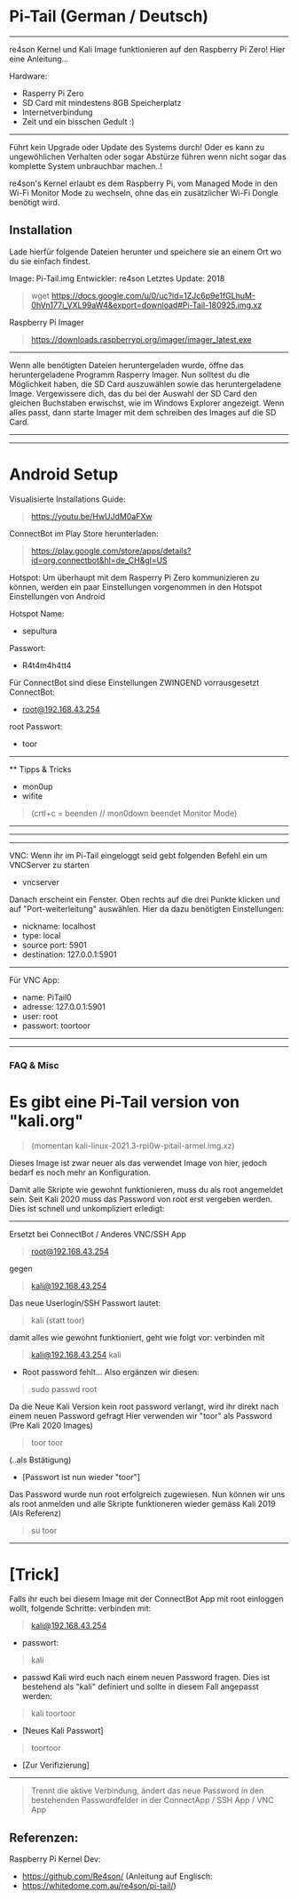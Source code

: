 # Pi-Tail (German / Deutsch)
***
re4son Kernel und Kali Image funktionieren auf den Raspberry Pi Zero! Hier eine Anleitung...

Hardware:

- Rasperry Pi Zero
- SD Card mit mindestens 8GB Speicherplatz
- Internetverbindung
- Zeit und ein bisschen Gedult :)

***
Führt kein Upgrade oder Update des Systems durch! Oder es kann zu ungewöhlichen Verhalten oder sogar Abstürze führen wenn nicht sogar das komplette System unbrauchbar machen..! 

re4son's Kernel erlaubt es dem Raspberry Pi, vom Managed Mode in den Wi-Fi Monitor Mode
zu wechseln, ohne das ein zusätzlicher Wi-Fi Dongle benötigt wird.

## Installation
Lade hierfür folgende Dateien herunter und speichere sie an einem Ort wo du sie einfach findest.


Image: Pi-Tail.img
Entwickler: re4son
Letztes Update:
2018
> wget https://docs.google.com/u/0/uc?id=1ZJc6p9e1fGLhuM-0hVn177i_VXL99aW4&export=download#Pi-Tail-180925.img.xz

Raspberry Pi Imager
> https://downloads.raspberrypi.org/imager/imager_latest.exe
***

Wenn alle benötigten Dateien heruntergeladen wurde, öffne das heruntergeladene Programm Rasperry Imager.
Nun solltest du die Möglichkeit haben, die SD Card auszuwählen sowie das heruntergeladene Image.
Vergewissere dich, das du bei der Auswahl der SD Card den gleichen Buchstaben erwischst, wie im Windows Explorer angezeigt. Wenn alles passt, dann starte Imager mit dem schreiben des Images auf die SD Card.
***
***

# Android Setup
Visualisierte Installations Guide:
> https://youtu.be/HwUJdM0aFXw

ConnectBot im Play Store herunterladen:
> https://play.google.com/store/apps/details?id=org.connectbot&hl=de_CH&gl=US

Hotspot: Um überhaupt mit dem Rasperry Pi Zero kommunizieren zu können, werden ein paar Einstellungen vorgenommen in den Hotspot Einstellungen von Android

Hotspot Name:
- sepultura

Passwort:
- R4t4m4h4tt4


Für ConnectBot sind diese Einstellungen ZWINGEND vorrausgesetzt
ConnectBot:
- root@192.168.43.254

root Passwort:
- toor
***

** Tipps & Tricks

- mon0up
- wifite
> (crtl+c = beenden // mon0down beendet Monitor Mode)

***
___________________________
***

VNC:
Wenn ihr im Pi-Tail eingeloggt seid
gebt folgenden Befehl ein um VNCServer zu starten
- vncserver

Danach erscheint ein Fenster. Oben rechts auf die drei Punkte klicken und auf "Port-weiterleitung" auswählen. Hier da dazu benötigten Einstellungen:

- nickname: localhost
- type: local
- source port: 5901
- destination: 127.0.0.1:5901
***

Für VNC App:
- name: PiTail0
- adresse: 127.0.0.1:5901
- user: root
- passwort: toortoor
***
***

### FAQ & Misc

# Es gibt eine Pi-Tail version von "kali.org"

> (momentan kali-linux-2021.3-rpi0w-pitail-armel.img.xz)

Dieses Image ist zwar neuer als das verwendet Image von hier, jedoch bedarf es noch mehr an Konfiguration.

Damit alle Skripte wie gewohnt funktionieren, muss du als root angemeldet sein. Seit Kali 2020 muss das Password von root erst vergeben werden. Dies ist schnell und unkompliziert erledigt:
***
Ersetzt bei ConnectBot / Anderes VNC/SSH App

> root@192.168.43.254

gegen
> kali@192.168.43.254 

Das neue Userlogin/SSH Passwort lautet:
> kali (statt toor)

damit alles wie gewohnt funktioniert, geht wie folgt vor:
verbinden mit 
> kali@192.168.43.254
> kali
- Root password fehlt... Also ergänzen wir diesen:
> sudo passwd root


Da die Neue Kali Version kein root password verlangt, wird ihr direkt nach einem neuen Password gefragt
Hier verwenden wir "toor" als Password (Pre Kali 2020 Images)
> toor
> toor     

(..als Bstätigung)
- [Passwort ist nun wieder "toor"]

Das Password wurde nun root erfolgreich zugewiesen. Nun können wir uns als root anmelden und alle Skripte funktioneren wieder gemäss Kali 2019 (Als Referenz)
> su
> toor

***
# [Trick]
Falls ihr euch bei diesem Image mit der ConnectBot App mit root einloggen wollt, folgende Schritte:
verbinden mit: 
> kali@192.168.43.254
- passwort: 
> kali
- passwd
Kali wird euch nach einem neuen Password fragen. Dies ist bestehend als "kali" definiert und sollte in diesem Fall angepasst werden:

> kali
> toortoor 
- [Neues Kali Passwort]
> toortoor 
- [Zur Verifizierung]
***
> Trennt die aktive Verbindung, ändert das neue Password in den bestehenden Passwordfelder in der ConnectApp / SSH App / VNC App

## Referenzen:
Raspberry Pi Kernel Dev:
- https://github.com/Re4son/
(Anleitung auf Englisch:
- https://whitedome.com.au/re4son/pi-tail/)
